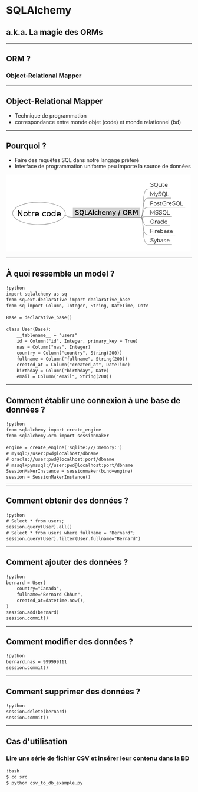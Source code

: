 # SQLAlchemy

## a.k.a. La magie des ORMs

---

## ORM ?

### Object-Relational Mapper

---

## Object-Relational Mapper

* Technique de programmation
* correspondance entre monde objet (code) et monde relationnel (bd)

---

## Pourquoi ?

* Faire des requêtes SQL dans notre langage préféré
* Interface de programmation uniforme peu importe la source de données

<img src="static/img/orm.png" alt="">

---

## À quoi ressemble un model ?

    !python
    import sqlalchemy as sq
    from sq.ext.declarative import declarative_base
    from sq import Column, Integer, String, DateTime, Date

    Base = declarative_base()

    class User(Base):
        __tablename__ = "users"
        id = Column("id", Integer, primary_key = True)
        nas = Column("nas", Integer)
        country = Column("country", String(200))
        fullname = Column("fullname", String(200))
        created_at = Column("created_at", DateTime)
        birthday = Column("birthday", Date)
        email = Column("email", String(200))

---

## Comment établir une connexion à une base de données ?

    !python
    from sqlalchemy import create_engine
    from sqlalchemy.orm import sessionmaker

    engine = create_engine('sqlite:///:memory:')
    # mysql://user:pwd@localhost/dbname
    # oracle://user:pwd@localhost:port/dbname
    # mssql+pymssql://user:pwd@localhost:port/dbname
    SessionMakerInstance = sessionmaker(bind=engine)
    session = SessionMakerInstance()

---

## Comment obtenir des données ?

    !python
    # Select * from users;
    session.query(User).all()
    # Select * from users where fullname = "Bernard";
    session.query(User).filter(User.fullname="Bernard")

---

## Comment ajouter des données ?

    !python
    bernard = User(
        country="Canada",
        fullname="Bernard Chhun",
        created_at=datetime.now(),
    )
    session.add(bernard)
    session.commit()


---

## Comment modifier des données ?

    !python
    bernard.nas = 999999111
    session.commit()

---

## Comment supprimer des données ?

    !python
    session.delete(bernard)
    session.commit()

---

## Cas d'utilisation

### Lire une série de fichier CSV et insérer leur contenu dans la BD

    !bash
    $ cd src
    $ python csv_to_db_example.py